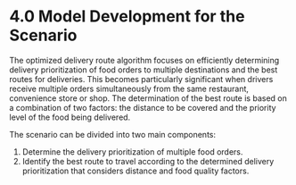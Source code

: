 # 4.0 Model Development for the Scenario 

The optimized delivery route algorithm focuses on efficiently determining delivery prioritization of food orders to multiple destinations and the best routes for deliveries. This becomes particularly significant when drivers receive multiple orders simultaneously from the same restaurant, convenience store or shop. The determination of the best route is based on a combination of two factors: the distance to be covered and the priority level of the food being delivered.  

The scenario can be divided into two main components: 
 1.	Determine the delivery prioritization of multiple food orders.
 2. Identify the best route to travel according to the determined delivery prioritization that considers distance and food quality factors.
